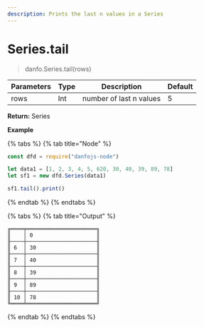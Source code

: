 ```yaml
---
description: Prints the last n values in a Series
---
```


# Series.tail

> danfo.Series.tail(rows)&#x20;

| Parameters | Type | Description             | Default |
| ---------- | ---- | ----------------------- | ------- |
| rows       | Int  | number of last n values | 5       |

**Return:** Series

**Example**

{% tabs %}
{% tab title="Node" %}
```javascript
const dfd = require("danfojs-node")

let data1 = [1, 2, 3, 4, 5, 620, 30, 40, 39, 89, 78]
let sf1 = new dfd.Series(data1)

sf1.tail().print()
```
{% endtab %}
{% endtabs %}

{% tabs %}
{% tab title="Output" %}
```
╔════╤══════════════════════╗
║    │ 0                    ║
╟────┼──────────────────────╢
║ 6  │ 30                   ║
╟────┼──────────────────────╢
║ 7  │ 40                   ║
╟────┼──────────────────────╢
║ 8  │ 39                   ║
╟────┼──────────────────────╢
║ 9  │ 89                   ║
╟────┼──────────────────────╢
║ 10 │ 78                   ║
╚════╧══════════════════════╝
```
{% endtab %}
{% endtabs %}
